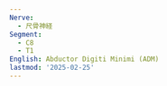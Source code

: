 ```yaml
---
Nerve:
  - 尺骨神経
Segment:
  - C8
  - T1
English: Abductor Digiti Minimi (ADM)
lastmod: '2025-02-25'
---
```


